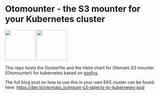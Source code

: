 # Otomounter - the S3 mounter for your Kubernetes cluster

<img src="https://upload.wikimedia.org/wikipedia/commons/thumb/b/bc/Amazon-S3-Logo.svg/440px-Amazon-S3-Logo.svg.png" width="100" height="100">  <img src="https://cdn.icon-icons.com/icons2/2699/PNG/512/amazon_eks_logo_icon_168659.png" width="100" height="100">

This repo hosts the Dockerfile and the Helm chart for Otomato S3 mounter (Otomounter) for kubernetes based on [goofys](https://github.com/kahing/goofys)

The full blog post on how to use this in your own EKS cluster can be found here: https://dev.to/otomato_io/mount-s3-objects-to-kubernetes-pod


